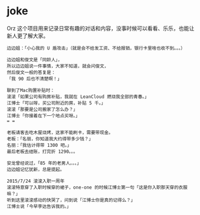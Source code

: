 # joke
Orz 这个项目用来记录日常有趣的对话和内容，没事时候可以看看、乐乐，也能让新人更了解大家。

```
边边姐：「小心我的 U 盾攻击」（就是会不给发工资、不给报销，银行卡里啥也收不到。。。）
```

```
边边姐和俊文是「同龄人」，
所以边边姐说一件事情，大家不知道，就会问俊文，
然后俊文一般的答复是：
「我 90 后也不清楚啊！」
```
```
聊到了Mac购置补贴时：
滚滚「如果公司有购房补贴，我就在 LeanCloud 燃烧我全部的青春。」
江博士「可以呀，买公司附近的房，补贴 5 千。」
滚滚「那要是公司搬家了怎么办？」
江博士「你接着在下一个地点买呀。」
= =
```
```
老板请客去吃木屋烧烤，这家不能刷卡，需要带现金。
老板：「名丽，你知道我大约得带多少钱？」
名丽：「我估计得带 1300 吧。」
最后老板去结账，打完折 1290。。。
```

```
安龙曾经说过，「85 年的老男人。。。」
边边姐记忆犹新，总是提起。
```

```
2015/7/24 滚滚入职一周年
滚滚特意穿了入职时候穿的裙子，one-one 的时候江博士第一句「这是你入职那天穿的衣服嘛？」
听到这里滚滚感动的快哭了，问到说「江博士你是真的记得么？」
江博士说「今早李达告诉我的。」

```
